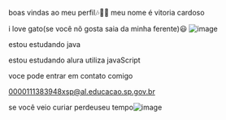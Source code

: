 boas vindas ao meu perfil🎶🐱‍👤
meu nome é vitoria cardoso

i love gato(se você nõ gosta saia da minha ferente)😃
![image](https://github.com/vinxns/vinxns/assets/171056177/cadd9457-fd23-4093-bb80-29c1c24eff17)

estou estudando java

estou estudando alura
utiliza javaScript




voce pode entrar em contato comigo

0000111383948xsp@al.educacao.sp.gov.br


se você veio curiar perdeuseu tempo![image](https://github.com/vinxns/vinxns/assets/171056177/06e859ab-cb3c-4418-8486-077de471598a)




